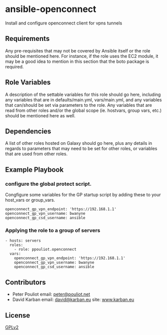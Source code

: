 # ansible-openconnect

Install and configure openconnect client for vpns tunnels

## Requirements

Any pre-requisites that may not be covered by Ansible itself or the role
should be mentioned here. For instance, if the role uses the EC2 module,
it may be a good idea to mention in this section that the boto package
is required.

## Role Variables

A description of the settable variables for this role should go here, including
any variables that are in defaults/main.yml, vars/main.yml, and any variables that
can/should be set via parameters to the role. Any variables that are read from other
roles and/or the global scope (ie. hostvars, group vars, etc.) should be mentioned
here as well.

## Dependencies

A list of other roles hosted on Galaxy should go here, plus any details in regards
to parameters that may need to be set for other roles, or variables that are used
from other roles.

## Example Playbook

### configure the global protect script.

Congfigure some variables for the GP startup script by adding these to your 
host_vars or group_vars.

```
openconnect_gp_vpn_endpoint: 'https://192.168.1.1'
openconnect_gp_vpn_username: bwanyne
openconnect_gp_csd_username: ansible
```
### Applying the role to a group of servers

```
- hosts: servers
  roles:
    - role: ppouliot.openconnect
  vars:
    openconnect_gp_vpn_endpoint: 'https://192.168.1.1'
    openconnect_gp_vpn_username: bwanyne
    openconnect_gp_csd_username: ansible
```

## Contributors

* Peter Pouliot 
  email: peter@pouliot.net
* David Karban
  email: david@karban.eu
  site: www.karban.eu

## License

[GPLv2](./license)
